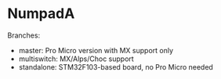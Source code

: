 # NumpadA

Branches:
- master: Pro Micro version with MX support only
- multiswitch: MX/Alps/Choc support
- standalone: STM32F103-based board, no Pro Micro needed
